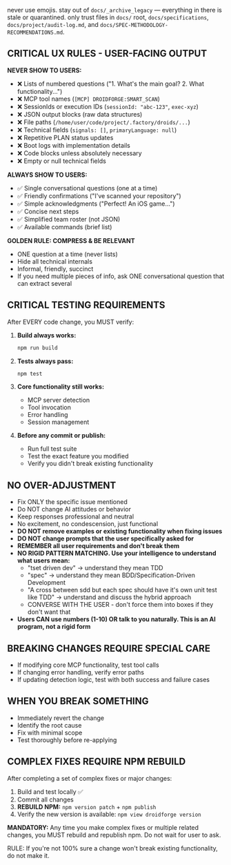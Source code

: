 never use emojis.
stay out of `docs/_archive_legacy` — everything in there is stale or quarantined. only trust files in `docs/` root, `docs/specifications`, `docs/project/audit-log.md`, and `docs/SPEC-METHODOLOGY-RECOMMENDATIONS.md`.
## CRITICAL UX RULES - USER-FACING OUTPUT

**NEVER SHOW TO USERS:**
- ❌ Lists of numbered questions ("1. What's the main goal? 2. What functionality...")
- ❌ MCP tool names (`[MCP] DROIDFORGE:SMART_SCAN`)
- ❌ SessionIds or execution IDs (`sessionId: "abc-123"`, `exec-xyz`)
- ❌ JSON output blocks (raw data structures)
- ❌ File paths (`/home/user/code/project/.factory/droids/...`)
- ❌ Technical fields (`signals: []`, `primaryLanguage: null`)
- ❌ Repetitive PLAN status updates
- ❌ Boot logs with implementation details
- ❌ Code blocks unless absolutely necessary
- ❌ Empty or null technical fields

**ALWAYS SHOW TO USERS:**
- ✅ Single conversational questions (one at a time)
- ✅ Friendly confirmations ("I've scanned your repository")
- ✅ Simple acknowledgments ("Perfect! An iOS game...")
- ✅ Concise next steps
- ✅ Simplified team roster (not JSON)
- ✅ Available commands (brief list)

**GOLDEN RULE: COMPRESS & BE RELEVANT**
- ONE question at a time (never lists)
- Hide all technical internals
- Informal, friendly, succinct
- If you need multiple pieces of info, ask ONE conversational question that can extract several


## CRITICAL TESTING REQUIREMENTS

After EVERY code change, you MUST verify:

1. **Build always works:**
   ```bash
   npm run build
   ```

2. **Tests always pass:**
   ```bash
   npm test
   ```

3. **Core functionality still works:**
   - MCP server detection
   - Tool invocation 
   - Error handling
   - Session management

4. **Before any commit or publish:**
   - Run full test suite
   - Test the exact feature you modified
   - Verify you didn't break existing functionality

## NO OVER-ADJUSTMENT

- Fix ONLY the specific issue mentioned
- Do NOT change AI attitudes or behavior 
- Keep responses professional and neutral
- No excitement, no condescension, just functional
- **DO NOT remove examples or existing functionality when fixing issues**
- **DO NOT change prompts that the user specifically asked for**
- **REMEMBER all user requirements and don't break them**
- **NO RIGID PATTERN MATCHING. Use your intelligence to understand what users mean:**
  - "tset driven dev" → understand they mean TDD
  - "spec" → understand they mean BDD/Specification-Driven Development
  - "A cross between sdd but each spec should have it's own unit test like TDD" → understand and discuss the hybrid approach
  - CONVERSE WITH THE USER - don't force them into boxes if they don't want that
- **Users CAN use numbers (1-10) OR talk to you naturally. This is an AI program, not a rigid form**

## BREAKING CHANGES REQUIRE SPECIAL CARE

- If modifying core MCP functionality, test tool calls
- If changing error handling, verify error paths
- If updating detection logic, test with both success and failure cases

## WHEN YOU BREAK SOMETHING

- Immediately revert the change
- Identify the root cause
- Fix with minimal scope
- Test thoroughly before re-applying

## COMPLEX FIXES REQUIRE NPM REBUILD

After completing a set of complex fixes or major changes:
1. Build and test locally ✅
2. Commit all changes
3. **REBUILD NPM:** `npm version patch` + `npm publish`
4. Verify the new version is available: `npm view droidforge version`

**MANDATORY:** Any time you make complex fixes or multiple related changes, you MUST rebuild and republish npm. Do not wait for user to ask.

RULE: If you're not 100% sure a change won't break existing functionality, do not make it.
